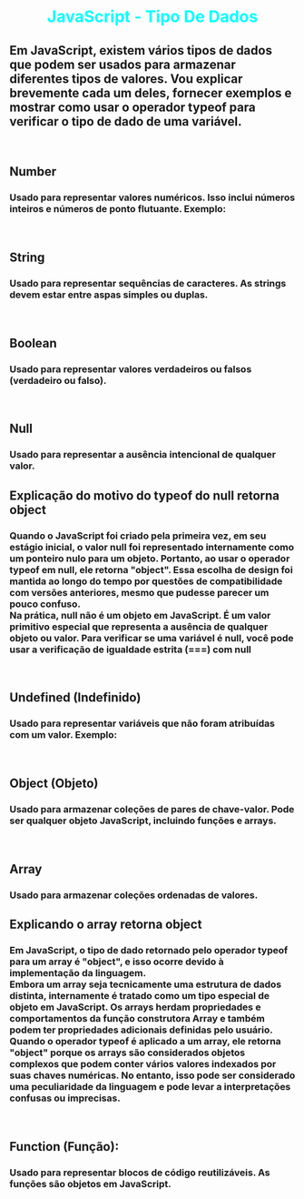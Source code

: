 # <div align="center" style="color:Cyan; font-weight:bold;"> JavaScript - Tipo De Dados</div>

## Em JavaScript, existem vários tipos de dados que podem ser usados para armazenar diferentes tipos de valores. Vou explicar brevemente cada um deles, fornecer exemplos e mostrar como usar o operador typeof para verificar o tipo de dado de uma variável.
<br>

## <strong>Number</strong>
### Usado para representar valores numéricos. Isso inclui números inteiros e números de ponto flutuante. Exemplo:
<br>

## <strong>String</strong>
### Usado para representar sequências de caracteres. As strings devem estar entre aspas simples ou duplas.
<br/>

## <strong>Boolean</strong>
### Usado para representar valores verdadeiros ou falsos (verdadeiro ou falso). 
<br/>

## <strong>Null </strong>
### Usado para representar a ausência intencional de qualquer valor.

## Explicação do motivo do typeof do null retorna object
### Quando o JavaScript foi criado pela primeira vez, em seu estágio inicial, o valor null foi representado internamente como um ponteiro nulo para um objeto. Portanto, ao usar o operador typeof em null, ele retorna "object". Essa escolha de design foi mantida ao longo do tempo por questões de compatibilidade com versões anteriores, mesmo que pudesse parecer um pouco confuso.<br>Na prática, null não é um objeto em JavaScript. É um valor primitivo especial que representa a ausência de qualquer objeto ou valor. Para verificar se uma variável é null, você pode usar a verificação de igualdade estrita (===) com null
<br>

## <strong>Undefined (Indefinido) </strong>
### Usado para representar variáveis que não foram atribuídas com um valor. Exemplo:
<br>

## <strong>Object (Objeto) </strong>
###  Usado para armazenar coleções de pares de chave-valor. Pode ser qualquer objeto JavaScript, incluindo funções e arrays.
<br>

## <strong>Array  </strong>
###  Usado para armazenar coleções ordenadas de valores.
## Explicando o array retorna object
### Em JavaScript, o tipo de dado retornado pelo operador typeof para um array é "object", e isso ocorre devido à implementação da linguagem.<br>Embora um array seja tecnicamente uma estrutura de dados distinta, internamente é tratado como um tipo especial de objeto em JavaScript. Os arrays herdam propriedades e comportamentos da função construtora Array e também podem ter propriedades adicionais definidas pelo usuário.<br>Quando o operador typeof é aplicado a um array, ele retorna "object" porque os arrays são considerados objetos complexos que podem conter vários valores indexados por suas chaves numéricas. No entanto, isso pode ser considerado uma peculiaridade da linguagem e pode levar a interpretações confusas ou imprecisas.

<br>

## <strong>Function  (Função): </strong>
###  Usado para representar blocos de código reutilizáveis. As funções são objetos em JavaScript.
<br>